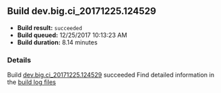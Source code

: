 ## Build dev.big.ci_20171225.124529
- **Build result:** `succeeded`
- **Build queued:** 12/25/2017 10:13:23 AM
- **Build duration:** 8.14 minutes
### Details
Build [dev.big.ci_20171225.124529](https://winappstudio.visualstudio.com/web/build.aspx?pcguid=a4ef43be-68ce-4195-a619-079b4d9834c2&builduri=vstfs%3a%2f%2f%2fBuild%2fBuild%2f24529) succeeded
Find detailed information in the [build log files](https://uwpctdiags.blob.core.windows.net/buildlogs/dev.big.ci_20171225.124529_logs.zip)

